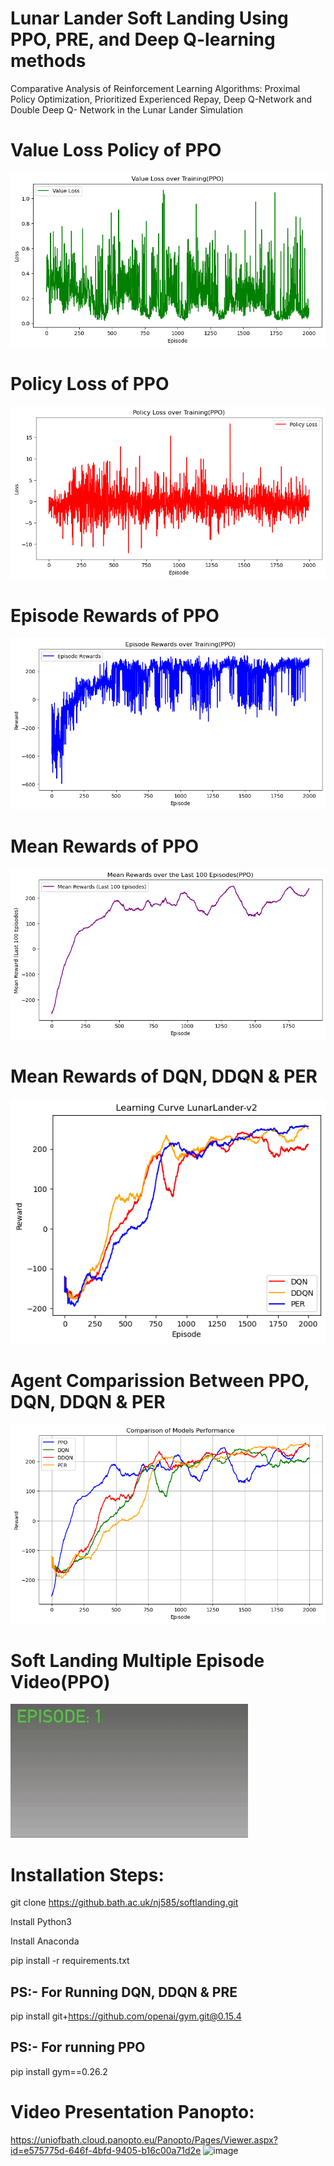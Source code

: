 # Lunar Lander Soft Landing Using PPO, PRE, and Deep Q-learning methods

Comparative Analysis of Reinforcement Learning Algorithms: Proximal Policy Optimization, Prioritized Experienced Repay, Deep Q-Network and Double Deep Q- Network in the Lunar Lander Simulation

# Value Loss Policy of PPO

<img src="/src/plots/Value_Loss.png"/>

# Policy Loss of PPO

<img src="/src/plots/Policy_Loss.png"/>

# Episode Rewards of PPO

<img src="/src/plots/Episode_Rewards.png"/>

# Mean Rewards of PPO

<img src="/src/plots/Mean_Rewards.png"/>

# Mean Rewards of DQN, DDQN & PER

<img src="/src/plots/mean_rewards_PER_DQN_DDQN.png"/>

# Agent Comparission Between PPO, DQN, DDQN & PER

<img src="/src/plots/agent_comparison.png"/>

# Soft Landing Multiple Episode Video(PPO)
<img src="/SoftLanding.gif"/>

# Installation Steps:

git clone https://github.bath.ac.uk/nj585/softlanding.git

Install Python3

Install Anaconda

pip install -r requirements.txt

## PS:- For Running DQN, DDQN & PRE
pip install git+https://github.com/openai/gym.git@0.15.4

## PS:- For running PPO
pip install gym==0.26.2

# Video Presentation Panopto:
https://uniofbath.cloud.panopto.eu/Panopto/Pages/Viewer.aspx?id=e575775d-646f-4bfd-9405-b16c00a71d2e
![image](https://github.bath.ac.uk/storage/user/6736/files/781b4698-daee-4d0c-a794-875ac0e166fc)

